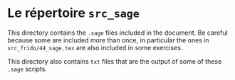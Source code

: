 # Le répertoire `src_sage`

This directory contains the `.sage` files included in the document. Be careful because some are included more than once, in particular the ones in `src_frido/44_sage.tex` are also included in some exercises.

This directory also contains `txt` files that are the output of some of these `.sage` scripts.
